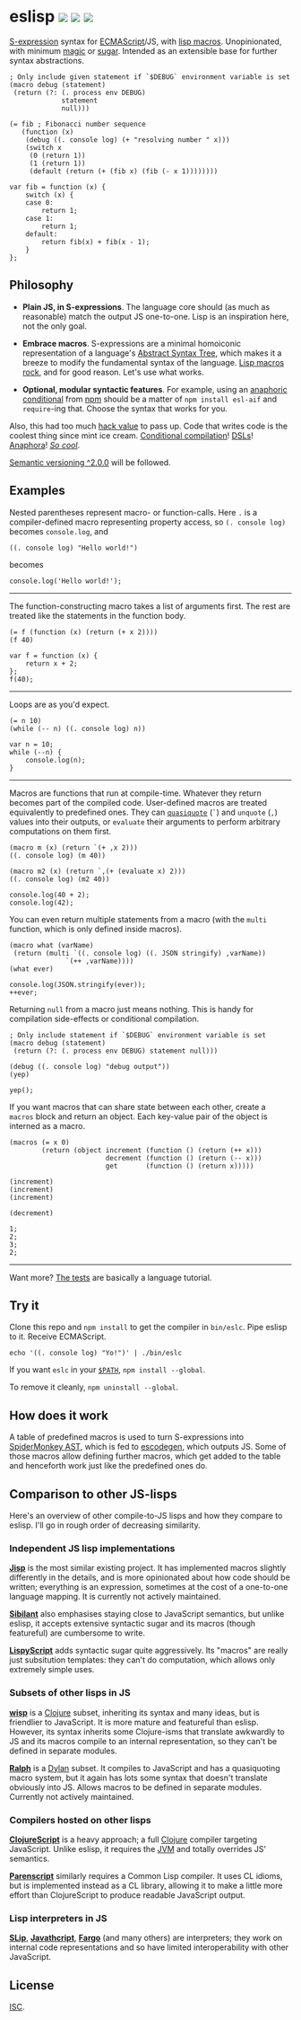 # eslisp [![](https://img.shields.io/badge/api-unstable-red.svg?style=flat-square)][1] [![](https://img.shields.io/travis/anko/eslisp.svg?style=flat-square)][2] [![](https://img.shields.io/badge/chat-gitter_%E2%86%92-blue.svg?style=flat-square)][3]

[S-expression][4] syntax for [ECMAScript][5]/JS, with [lisp macros][6].
Unopinionated, with minimum [magic][7] or [sugar][8].  Intended as an
extensible base for further syntax abstractions.

<!-- !test program ./bin/eslc | head -c -1 -->

<!-- !test in fib -->

    ; Only include given statement if `$DEBUG` environment variable is set
    (macro debug (statement)
     (return (?: (. process env DEBUG)
                 statement
                 null)))

    (= fib ; Fibonacci number sequence
       (function (x)
        (debug ((. console log) (+ "resolving number " x)))
        (switch x
         (0 (return 1))
         (1 (return 1))
         (default (return (+ (fib x) (fib (- x 1))))))))

<!-- !test out fib -->

    var fib = function (x) {
        switch (x) {
        case 0:
            return 1;
        case 1:
            return 1;
        default:
            return fib(x) + fib(x - 1);
        }
    };

## Philosophy

-   **Plain JS, in S-expressions**.  The language core should (as much as
    reasonable) match the output JS one-to-one.  Lisp is an inspiration here,
    not the only goal.

-   **Embrace macros**.  S-expressions are a minimal homoiconic representation
    of a language's [Abstract Syntax Tree][9], which makes it a breeze to
    modify the fundamental syntax of the language.  [Lisp macros rock][10], and
    for good reason.  Let's use what works.

-   **Optional, modular syntactic features**.  For example, using an [anaphoric
    conditional][11] from [npm][12] should be a matter of `npm install esl-aif`
    and `require`-ing that.  Choose the syntax that works for you.

Also, this had too much [hack value][13] to pass up.  Code that writes code is
the coolest thing since mint ice cream.  [Conditional compilation][14]!
[DSLs][15]!  [Anaphora][16]!  [*So cool*][17].

[Semantic versioning ^2.0.0][18] will be followed.

## Examples

Nested parentheses represent macro- or function-calls.  Here `.` is a
compiler-defined macro representing property access, so `(. console log)`
becomes `console.log`, and

<!-- !test in initial -->

    ((. console log) "Hello world!")

becomes

<!-- !test out initial -->

    console.log('Hello world!');

* * *

The function-constructing macro takes a list of arguments first.  The rest are
treated like the statements in the function body.

<!-- !test in func and call -->

    (= f (function (x) (return (+ x 2))))
    (f 40)

<!-- !test out func and call -->

    var f = function (x) {
        return x + 2;
    };
    f(40);

* * *

Loops are as you'd expect.

<!-- !test in while loop -->

    (= n 10)
    (while (-- n) ((. console log) n))

<!-- !test out while loop -->

    var n = 10;
    while (--n) {
        console.log(n);
    }

* * *

Macros are functions that run at compile-time.  Whatever they return becomes
part of the compiled code.  User-defined macros are treated equivalently to
predefined ones.  They can [`quasiquote`][19] (`` ` ``) and `unquote` (`,`)
values into their outputs, or `evaluate` their arguments to perform arbitrary
computations on them first.

<!-- !test in macro and call -->

    (macro m (x) (return `(+ ,x 2)))
    ((. console log) (m 40))

    (macro m2 (x) (return `,(+ (evaluate x) 2)))
    ((. console log) (m2 40))

<!-- !test out macro and call -->

    console.log(40 + 2);
    console.log(42);

You can even return multiple statements from a macro (with the `multi`
function, which is only defined inside macros).

<!-- !test in multiple-return macro -->

    (macro what (varName)
     (return (multi `((. console log) ((. JSON stringify) ,varName))
                  `(++ ,varName))))
    (what ever)

<!-- !test out multiple-return macro -->

    console.log(JSON.stringify(ever));
    ++ever;

Returning `null` from a macro just means nothing.  This is handy for
compilation side-effects or conditional compilation.

<!-- !test in nothing-returning macro -->

    ; Only include statement if `$DEBUG` environment variable is set
    (macro debug (statement)
     (return (?: (. process env DEBUG) statement null)))

    (debug ((. console log) "debug output"))
    (yep)

<!-- !test out nothing-returning macro -->

    yep();

If you want macros that can share state between each other, create a `macros`
block and return an object.  Each key-value pair of the object is interned as a
macro.

<!-- !test in macros block -->

    (macros (= x 0)
            (return (object increment (function () (return (++ x)))
                            decrement (function () (return (-- x)))
                            get       (function () (return x)))))

    (increment)
    (increment)
    (increment)

    (decrement)

<!-- !test out macros block -->

    1;
    2;
    3;
    2;

* * *

Want more?  [The tests][20] are basically a language tutorial.

## Try it

Clone this repo and `npm install` to get the compiler in `bin/eslc`.  Pipe
eslisp to it. Receive ECMAScript.

    echo '((. console log) "Yo!")' | ./bin/eslc

If you want `eslc` in your [`$PATH`][21], `npm install --global`.

To remove it cleanly, `npm uninstall --global`.

## How does it work

A table of predefined macros is used to turn S-expressions into [SpiderMonkey
AST][22], which is fed to [escodegen][23], which outputs JS.  Some of those
macros allow defining further macros, which get added to the table and
henceforth work just like the predefined ones do.

## Comparison to other JS-lisps

Here's an overview of other compile-to-JS lisps and how they compare to eslisp.
I'll go in rough order of decreasing similarity.

### Independent JS lisp implementations

[**Jisp**][24] is the most similar existing project. It has implemented macros
slightly differently in the details, and is more opinionated about how code
should be written; everything is an expression, sometimes at the cost of a
one-to-one language mapping.  It is currently not actively maintained.

[**Sibilant**][25] also emphasises staying close to JavaScript semantics, but
unlike eslisp, it accepts extensive syntactic sugar and its macros (though
featureful) are cumbersome to write.

[**LispyScript**][26] adds syntactic sugar quite aggressively.  Its "macros"
are really just subsitution templates: they can't do computation, which allows
only extremely simple uses.

### Subsets of other lisps in JS

[**wisp**][27] is a [Clojure][28] subset, inheriting its syntax and many ideas,
but is friendlier to JavaScript.  It is more mature and featureful than eslisp.
However, its syntax inherits some Clojure-isms that translate awkwardly to JS
and its macros compile to an internal representation, so they can't be defined
in separate modules.

[**Ralph**][29] is a [Dylan][30] subset.  It compiles to JavaScript and has a
quasiquoting macro system, but it again has lots some syntax that doesn't
translate obviously into JS.  Allows macros to be defined in separate modules.
Currently not actively maintained.

### Compilers hosted on other lisps

[**ClojureScript**][31] is a heavy approach; a full [Clojure][32] compiler
targeting JavaScript.  Unlike eslisp, it requires the [JVM][33] and totally
overrides JS' semantics.

[**Parenscript**][34] similarly requires a Common Lisp compiler.  It uses CL
idioms, but is implemented instead as a CL library, allowing it to make a
little more effort than ClojureScript to produce readable JavaScript output.

### Lisp interpreters in JS

[**SLip**][35], [**Javathcript**][36], [**Fargo**][37] (and many others) are
interpreters; they work on internal code representations and so have limited
interoperability with other JavaScript.

## License

[ISC][38].

[1]: http://semver.org/
[2]: https://travis-ci.org/anko/eslisp
[3]: https://gitter.im/anko/eslisp
[4]: https://en.wikipedia.org/wiki/S-expression
[5]: http://en.wikipedia.org/wiki/ECMAScript
[6]: http://stackoverflow.com/questions/267862/what-makes-lisp-macros-so-special
[7]: http://www.catb.org/jargon/html/M/magic.html
[8]: http://en.wikipedia.org/wiki/Syntactic_sugar
[9]: http://en.wikipedia.org/wiki/Abstract_syntax_tree
[10]: http://blog.rongarret.info/2015/05/why-lisp.html
[11]: https://en.wikipedia.org/wiki/Anaphoric_macro
[12]: https://www.npmjs.com/
[13]: http://www.catb.org/jargon/html/H/hack-value.html
[14]: http://en.wikipedia.org/wiki/Conditional_compilation
[15]: http://en.wikipedia.org/wiki/Domain-specific_language
[16]: http://en.wikipedia.org/wiki/Anaphoric_macro
[17]: http://c2.com/cgi/wiki?LispMacro
[18]: http://semver.org/
[19]: http://axisofeval.blogspot.co.uk/2013/04/a-quasiquote-i-can-understand.html
[20]: https://github.com/anko/eslisp/blob/master/test.ls
[21]: http://en.wikipedia.org/wiki/PATH_(variable)
[22]: https://developer.mozilla.org/en-US/docs/Mozilla/Projects/SpiderMonkey/Parser_API
[23]: https://github.com/estools/escodegen
[24]: http://jisp.io/
[25]: http://sibilantjs.info/
[26]: http://lispyscript.com/
[27]: https://github.com/Gozala/wisp
[28]: http://clojure.org/
[29]: https://github.com/turbolent/ralph
[30]: http://en.wikipedia.org/wiki/Dylan_(programming_language)
[31]: https://github.com/clojure/clojurescript
[32]: http://clojure.org/
[33]: http://en.wikipedia.org/wiki/Java_virtual_machine
[34]: https://common-lisp.net/project/parenscript/
[35]: http://lisperator.net/slip/
[36]: http://kybernetikos.github.io/Javathcript/
[37]: https://github.com/jcoglan/fargo
[38]: http://opensource.org/licenses/ISC

